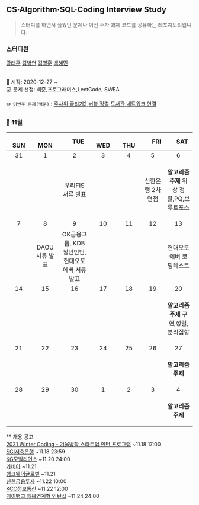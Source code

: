 ## CS·Algorithm·SQL·Coding Interview Study
<blockquote>스터디를 하면서 풀었던 문제나 이전 주차 과제 코드를 공유하는 레포지토리입니다.</blockquote>

### 스터디원

[강태훈](https://github.com/shuttlecock0) [김병연](https://github.com/whyWhale) [김영훈](https://github.com/kim0hoon) [백혜민](https://github.com/HyeminBaek)

<br> 📌 시작: 2020-12-27 ~
<br> 💻 문제 선정: 백준,프로그래머스,LeetCode, SWEA

✏️ `이번주 문제(백준)` : [주사위 굴리기2](https://www.acmicpc.net/problem/23288),[버블 정렬](https://www.acmicpc.net/problem/1838),[도서관](https://www.acmicpc.net/problem/1461),[네트워크 연결](https://www.acmicpc.net/problem/3780)

<h3> 📅 11월 </h3>


|　  SUN　  |　  MON　  |　  TUE　  |　  WED　  |　  THU　  |　  FRI　  |　  SAT　  |
|:---:|:---:|:---:|:---:|:---:|:---:|:---:|
|   31   |   1   |   2   |   3   |   4   |   5   |   6   |
|||우리FIS 서류 발표|||신한은행 2차 면접|<p><b>알고리즘 주제</b> 위상 정렬,PQ,브루트포스</p>|
|   7   |   8   |   9   |   10   |   11   |   12   |   13   |
||DAOU 서류 발표|OK금융그룹, KDB 청년인턴, 현대오토에버 서류 발표||||<p>현대오토에버 코딩테스트</p>|
|   14   |   15   |   16   |   17   |   18   |   19   |   20   |
|||||||<p><b>알고리즘 주제</b> 구현,정렬,분리집합</p>|
|   21   |   22   |   23   |   24   |   25   |   26   |   27   |
|||||||<p><b>알고리즘 주제</b> </p>|
|   28   |   29   |   30   |   1   |   2   |   3   |   4   |
|||||||<p><b>알고리즘 주제</b></p>|



** 채용 공고
<br>[2021 Winter Coding - 겨울방학 스타트업 인턴 프로그램](https://programmers.co.kr/competitions/1771?slug=2021-winter-coding) ~11.18 17:00
<br>[SGI저축은행](https://sbisb.recruiter.co.kr/app/jobnotice/view?systemKindCode=MRS2&jobnoticeSn=75922) ~11.18 23:59
<br>[KG모빌리언스](https://m.saramin.co.kr/job-search/view?rec_idx=41402616&cn=group-job&cns=top1000&t_ref=top1000&t_ref_content=generic) ~11.20 24:00
<br>[가비아](https://careers.gabia.com/recruit/view/?seq=ZlVvwKJxt4d2U9QwWU0eHoJrqmSCSERL2%2F5wVABo19r5UcRutyHjVEW2dlSeUWL9dBaCyS8RhuI7bmUhcQOEzg%3D%3D) ~11.21
<br>[뱅크웨어글로벌](https://www.jobkorea.co.kr/Recruit/GI_Read/36351248?cmpid=vm_viral_bebettergirls&Oem_Code=C1&rPageCode=PL) ~11.21
<br>[신한금융투자](https://recruit.shinhaninvest.com/recruit/view.do) ~11.22 10:00
<br>[KCC정보통신](https://kcc.recruiter.co.kr) ~11.22 12:00
<br>[케이뱅크 채용연계형 인턴십](https://kbank-cms.recruiter.co.kr/app/jobnotice/view?systemKindCode=MRS2&jobnoticeSn=77914) ~11.24 24:00
